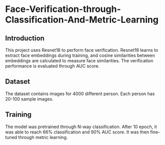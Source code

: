 # Face-Verification-through-Classification-And-Metric-Learning
## Introduction
This project uses Resnet18 to perform face verification. Resnet18 learns to extract face embeddings during training, and cosine similarities between embeddings are calculated to measure face similarities. The verification performance is evaluated through AUC score.
## Dataset
The dataset contains images for 4000 different person. Each person has 20-100 sample images.
## Training
The model was pretrained through N-way classification. After 10 epoch, it was able to reach 66% classification and 90% AUC score. It was then fine-tuned through metric learning. 


